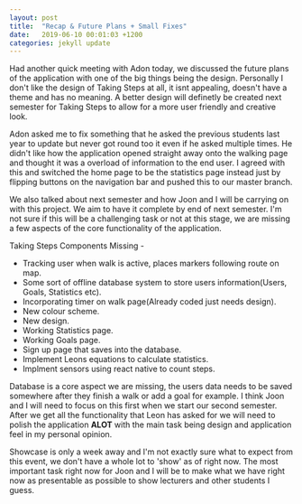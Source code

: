 ```yaml
---
layout: post
title:  "Recap & Future Plans + Small Fixes"
date:   2019-06-10 00:01:03 +1200
categories: jekyll update
---
```


Had another quick meeting with Adon today, we discussed the future plans of the application with one of the big things being the design. Personally I don't like the design of Taking Steps at all, it isnt appealing, doesn't have a theme and has no meaning. A better design will definetly be created next semester for Taking Steps to allow for a more user friendly and creative look. 

Adon asked me to fix something that he asked the previous students last year to update but never got round too it even if he asked multiple times. He didn't like how the application opened straight away onto the walking page and thought it was a overload of information to the end user. I agreed with this and switched the home page to be the statistics page instead just by flipping buttons on the navigation bar and pushed this to our master branch. 

We also talked about next semester and how Joon and I will be carrying on with this project. We aim to have it complete by end of next semester. I'm not sure if this will be a challenging task or not at this stage, we are  missing a few aspects of the core functionality of the application.

Taking Steps Components Missing -
* Tracking user when walk is active, places markers following route on map.
* Some sort of offline database system to store users information(Users, Goals, Statistics etc).
* Incorporating timer on walk page(Already coded just needs design).
* New colour scheme.
* New design.
* Working Statistics page.
* Working Goals page.
* Sign up page that saves into the database.
* Implement Leons equations to calculate statistics.
* Implment sensors using react native to count steps.

Database is a core aspect we are missing, the users data needs to be saved somewhere after they finish a walk or add a goal for example. I think Joon and I will need to focus on this first when we start our second semester. After we get all the functionality that Leon has asked for we will need to polish the application **ALOT** with the main task being design and application feel in my personal opinion.

Showcase is only a week away and I'm not exactly sure what to expect from this event, we don't have a whole lot to 'show' as of right now. The most important task right now for Joon and I will be to make what we have right now as presentable as possible to show lecturers and other students I guess.